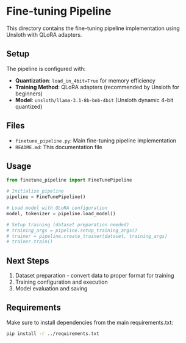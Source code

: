 # Fine-tuning Pipeline

This directory contains the fine-tuning pipeline implementation using Unsloth with QLoRA adapters.

## Setup

The pipeline is configured with:
- **Quantization**: `load_in_4bit=True` for memory efficiency
- **Training Method**: QLoRA adapters (recommended by Unsloth for beginners)
- **Model**: `unsloth/llama-3.1-8b-bnb-4bit` (Unsloth dynamic 4-bit quantized)

## Files

- `finetune_pipeline.py`: Main fine-tuning pipeline implementation
- `README.md`: This documentation file

## Usage

```python
from finetune_pipeline import FineTunePipeline

# Initialize pipeline
pipeline = FineTunePipeline()

# Load model with QLoRA configuration
model, tokenizer = pipeline.load_model()

# Setup training (dataset preparation needed)
# training_args = pipeline.setup_training_args()
# trainer = pipeline.create_trainer(dataset, training_args)
# trainer.train()
```

## Next Steps

1. Dataset preparation - convert data to proper format for training
2. Training configuration and execution
3. Model evaluation and saving

## Requirements

Make sure to install dependencies from the main requirements.txt:
```bash
pip install -r ../requirements.txt
```
